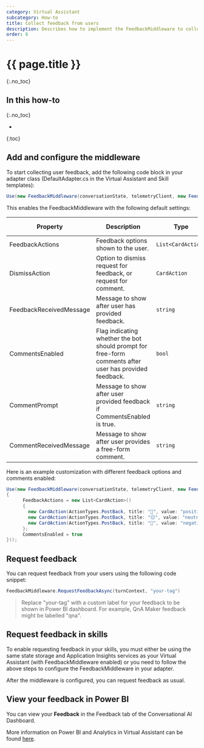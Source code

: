 ```yaml
---
category: Virtual Assistant
subcategory: How-to
title: Collect feedback from users
description: Describes how to implement the FeedbackMiddleware to collect user feedback.
order: 6
---
```


# {{ page.title }}
{:.no_toc}

## In this how-to
{:.no_toc}

* 
{:toc}

## Add and configure the middleware
To start collecting user feedback, add the following code block in your adapter class (DefaultAdapter.cs in the Virtual Assistant and Skill templates):

```csharp
Use(new FeedbackMiddleware(conversationState, telemetryClient, new FeedbackOptions()));
```

This enables the FeedbackMiddleware with the following default settings:

| Property | Description | Type | Default value |
| -------- | ----------- | ---- |------------- |
| FeedbackActions | Feedback options shown to the user. | `List<CardAction>` | 👍 / 👎 |
| DismissAction | Option to dismiss request for feedback, or request for comment. | `CardAction` | *Dismiss*
| FeedbackReceivedMessage | Message to show after user has provided feedback. | `string` | *Thanks for your feedback!* |
| CommentsEnabled | Flag indicating whether the bot should prompt for free-form comments after user has provided feedback. | `bool` | false |
| CommentPrompt | Message to show after user provided feedback if CommentsEnabled is true. | `string` | *Please add any additional comments in the chat.*
| CommentReceivedMessage | Message to show after user provides a free-form comment. | `string` | *Your comment has been received.* |

Here is an example customization with different feedback options and comments enabled:

```csharp
Use(new FeedbackMiddleware(conversationState, telemetryClient, new FeedbackOptions()
{
      FeedbackActions = new List<CardAction>()
      {
        new CardAction(ActionTypes.PostBack, title: "🙂", value: "positive"),
        new CardAction(ActionTypes.PostBack, title: "😐", value: "neutral"),
        new CardAction(ActionTypes.PostBack, title: "🙁", value: "negative"),
      };
      CommentsEnabled = true
}));
```

## Request feedback
You can request feedback from your users using the following code snippet:

```csharp
FeedbackMiddleware.RequestFeedbackAsync(turnContext, "your-tag")
```
> Replace "your-tag" with a custom label for your feedback to be shown in Power BI dashboard. For example, QnA Maker feedback might be labelled "qna".

## Request feedback in skills
To enable requesting feedback in your skills, you must either be using the same state storage and Application Insights services as your Virtual Assistant (with FeedbackMiddleware enabled) or you need to follow the above steps to configure the FeedbackMiddleware in your adapter.

After the middleware is configured, you can request feedback as usual.

## View your feedback in Power BI
You can view your **Feedback** in the Feedback tab of the Conversational AI Dashboard. 

More information on Power BI and Analytics in Virtual Assistant can be found [here]({{site.repo}}/reference/analytics/powerbi/).
